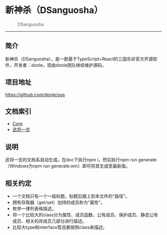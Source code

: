 # 新神杀（DSanguosha）

> DSanguosha

___

## 简介

新神杀（DSanguosha），是一款基于TypeScript+React的三国杀非官方开源软件，开发者：donle，现由donle团队继续维护源码。

## 项目地址

<https://github.com/donle/sgs>

## 文档索引

+ [Core](./core/core-index.md)
+ [武将一览](./characters/characters-index.md)

## 说明

武将一览的文档系自动生成。在doc下执行npm i，然后执行npm run generate（Windows为npm run generate:win）即可将其生成至最新版。

## 相关约定

+ 一个文档只有一个一级标题，标题后跟上到本文件的“路径”。
+ 拥有存取器（get/set）加持的成员称为“属性”。
+ 枚举一律列表格描述。
+ 将一个比较大的class分为属性、成员函数、公有成员、保护成员、静态公有成员、相关的非成员几部分进行描述。
+ 比较大type和interface暂且都按照class来描述。
